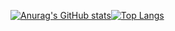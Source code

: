 [![Anurag's GitHub stats](https://github-readme-stats.vercel.app/api?username=Yoshitaka-hub)](https://github.com/anuraghazra/github-readme-stats)[![Top Langs](https://github-readme-stats.vercel.app/api/top-langs/?username=Yoshitaka-hub&langs_count=6&layout=compact)](https://github.com/anuraghazra/github-readme-stats)
<!--
**Yoshitaka-hub/Yoshitaka-hub** is a ✨ _special_ ✨ repository because its `README.md` (this file) appears on your GitHub profile.

Here are some ideas to get you started:

- 🔭 I’m currently working on ...
- 🌱 I’m currently learning ...
- 👯 I’m looking to collaborate on ...
- 🤔 I’m looking for help with ...
- 💬 Ask me about ...
- 📫 How to reach me: ...
- 😄 Pronouns: ...
- ⚡ Fun fact: ...
-->
